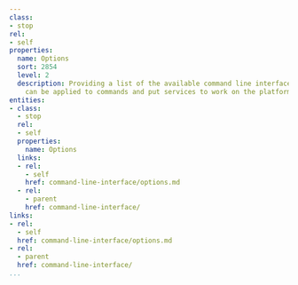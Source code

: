 ```yaml
---
class:
- stop
rel:
- self
properties:
  name: Options
  sort: 2854
  level: 2
  description: Providing a list of the available command line interface options that
    can be applied to commands and put services to work on the platform.
entities:
- class:
  - stop
  rel:
  - self
  properties:
    name: Options
  links:
  - rel:
    - self
    href: command-line-interface/options.md
  - rel:
    - parent
    href: command-line-interface/
links:
- rel:
  - self
  href: command-line-interface/options.md
- rel:
  - parent
  href: command-line-interface/
...
```

